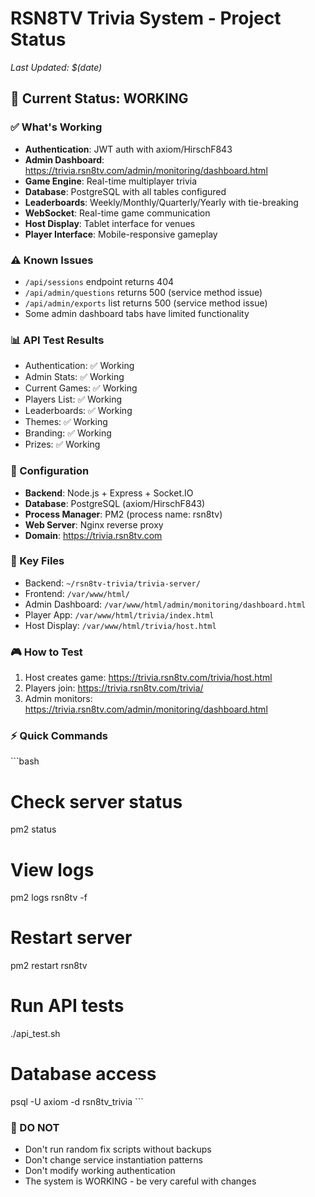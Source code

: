# RSN8TV Trivia System - Project Status
*Last Updated: $(date)*

## 🚀 Current Status: WORKING

### ✅ What's Working
- **Authentication**: JWT auth with axiom/HirschF843
- **Admin Dashboard**: https://trivia.rsn8tv.com/admin/monitoring/dashboard.html
- **Game Engine**: Real-time multiplayer trivia
- **Database**: PostgreSQL with all tables configured
- **Leaderboards**: Weekly/Monthly/Quarterly/Yearly with tie-breaking
- **WebSocket**: Real-time game communication
- **Host Display**: Tablet interface for venues
- **Player Interface**: Mobile-responsive gameplay

### ⚠️ Known Issues
- `/api/sessions` endpoint returns 404
- `/api/admin/questions` returns 500 (service method issue)
- `/api/admin/exports` list returns 500 (service method issue)
- Some admin dashboard tabs have limited functionality

### 📊 API Test Results
- Authentication: ✅ Working
- Admin Stats: ✅ Working
- Current Games: ✅ Working
- Players List: ✅ Working
- Leaderboards: ✅ Working
- Themes: ✅ Working
- Branding: ✅ Working
- Prizes: ✅ Working

### 🔧 Configuration
- **Backend**: Node.js + Express + Socket.IO
- **Database**: PostgreSQL (axiom/HirschF843)
- **Process Manager**: PM2 (process name: rsn8tv)
- **Web Server**: Nginx reverse proxy
- **Domain**: https://trivia.rsn8tv.com

### 📁 Key Files
- Backend: `~/rsn8tv-trivia/trivia-server/`
- Frontend: `/var/www/html/`
- Admin Dashboard: `/var/www/html/admin/monitoring/dashboard.html`
- Player App: `/var/www/html/trivia/index.html`
- Host Display: `/var/www/html/trivia/host.html`

### 🎮 How to Test
1. Host creates game: https://trivia.rsn8tv.com/trivia/host.html
2. Players join: https://trivia.rsn8tv.com/trivia/
3. Admin monitors: https://trivia.rsn8tv.com/admin/monitoring/dashboard.html

### ⚡ Quick Commands
\`\`\`bash
# Check server status
pm2 status

# View logs
pm2 logs rsn8tv -f

# Restart server
pm2 restart rsn8tv

# Run API tests
./api_test.sh

# Database access
psql -U axiom -d rsn8tv_trivia
\`\`\`

### 🚨 DO NOT
- Don't run random fix scripts without backups
- Don't change service instantiation patterns
- Don't modify working authentication
- The system is WORKING - be very careful with changes
